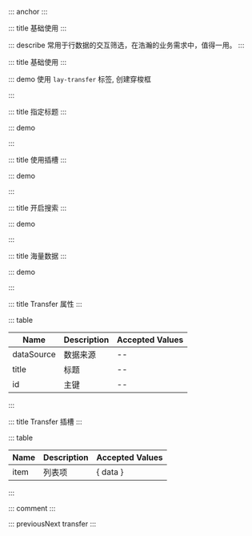 ::: anchor
:::

::: title 基础使用
:::

::: describe 常用于行数据的交互筛选，在浩瀚的业务需求中，值得一用。
:::

::: title 基础使用
:::

::: demo 使用 `lay-transfer` 标签, 创建穿梭框

<template>
  <lay-transfer :dataSource="dataSource1"></lay-transfer>
</template>

<script>
import { ref } from 'vue'

export default {
  setup() {

    const dataSource1 = [{id:'1', title:'易大师'},{id:'2', title:'战争之王'}]

    return {
      dataSource1
    }
  }
}
</script>

:::

::: title 指定标题
:::

::: demo

<template>
  <lay-transfer :dataSource="dataSource2" :title="title"></lay-transfer>
</template>

<script>
import { ref } from 'vue'

export default {
  setup() {

    const dataSource2 = [{id:'1', title:'易大师'},{id:'2', title:'战争之王'}]
    const title = ['我喜欢的','我不喜欢的']

    return {
      dataSource2,
      title
    }
  }
}
</script>

:::

::: title 使用插槽
:::

::: demo

<template>
  <lay-transfer :dataSource="dataSource3">
    <template v-slot:item="{ data }">
      {{data.id}}
    </template>
  </lay-transfer>
</template>

<script>
import { ref } from 'vue'

export default {
  setup() {

    const dataSource3 = [{id:'1', title:'易大师'},{id:'2', title:'战争之王'}]

    return {
      dataSource3
    }
  }
}
</script>

:::


::: title 开启搜索
:::

::: demo

<template>
  <lay-transfer :dataSource="dataSource5" showSearch="true"></lay-transfer>
</template>

<script>
import { ref } from 'vue'

export default {
  setup() {

    const dataSource5 = [
      {id:'1', title:'无影剑'},
      {id:'2', title:'逸龙剑'},
      {id:'3', title:'精灵之语'},
      {id:'4', title:'十字斩刀-斗'},
      {id:'5', title:'落炎魔杖'},
      {id:'6', title:'石中剑'},
      {id:'7', title:'屠戮之刃'}
    ]
    
    return {
      dataSource5
    }
  }
}
</script>

::: 

::: title 海量数据
:::

::: demo

<template>
  <lay-transfer :dataSource="dataSource4"></lay-transfer>
</template>

<script>
import { ref } from 'vue'

export default {
  setup() {

    const dataSource4 = [
      {id:'1', title:'无影剑'},
      {id:'2', title:'逸龙剑'},
      {id:'3', title:'精灵之语'},
      {id:'4', title:'十字斩刀-斗'},
      {id:'5', title:'落炎魔杖'},
      {id:'6', title:'石中剑'},
      {id:'7', title:'屠戮之刃'}
    ]
    
    return {
      dataSource4
    }
  }
}
</script>

:::

::: title Transfer 属性
:::

::: table

| Name       | Description | Accepted Values |
| ---------- | ----------- | --------------- |
| dataSource | 数据来源    | --              |
| title      | 标题        | --              |
| id         | 主键        | --              |

:::

::: title Transfer 插槽
:::

::: table

| Name | Description | Accepted Values |
| ---- | ----------- | --------------- |
| item | 列表项      | { data }        |

:::

::: comment
:::

::: previousNext transfer
:::